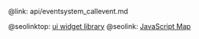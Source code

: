 @link: api/eventsystem_callevent.md

@seolinktop: [ui widget library](https://webix.com)
@seolink: [JavaScript Map](https://webix.com/widget/maps/)